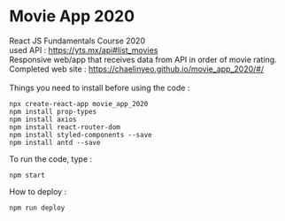 # Movie App 2020

React JS Fundamentals Course 2020 <br>
used API : https://yts.mx/api#list_movies <br>
Responsive web/app that receives data from API in order of movie rating.<br>
Completed web site : https://chaelinyeo.github.io/movie_app_2020/#/ <br>
<br>
Things you need to install before using the code : 
```
npx create-react-app movie_app_2020
npm install prop-types
npm install axios
npm install react-router-dom
npm install styled-components --save
npm install antd --save
```
To run the code, type :  
```
npm start
```
How to deploy : 
```
npm run deploy
```
